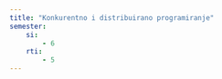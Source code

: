 ```yaml
---
title: "Konkurentno i distribuirano programiranje"
semester:
    si:
        - 6
    rti:
        - 5
---
```


